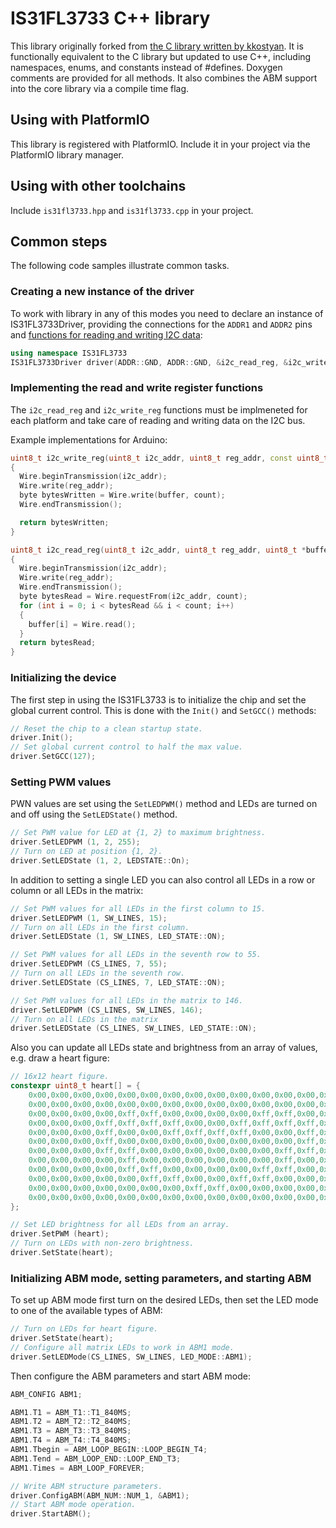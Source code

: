 # IS31FL3733 C++ library

This library originally forked from [the C library written by kkostyan](https://github.com/kkostyan/is31fl3733).
It is functionally equivalent to the C library but updated to use C++, including namespaces, enums, and constants
instead of #defines. Doxygen comments are provided for all methods. It also combines the ABM support into the core
library via a compile time flag.

## Using with PlatformIO

This library is registered with PlatformIO. Include it in your project via the PlatformIO library
manager.

## Using with other toolchains

Include `is31fl3733.hpp` and `is31fl3733.cpp` in your project.

## Common steps

The following code samples illustrate common tasks.

### Creating a new instance of the driver

To work with library in any of this modes you need to declare an instance of IS31FL3733Driver,
providing the connections for the `ADDR1` and `ADDR2` pins and [functions for reading and writing
I2C data](#Implementing_the_read_and_write_register_functions):

```C++
using namespace IS31FL3733
IS31FL3733Driver driver(ADDR::GND, ADDR::GND, &i2c_read_reg, &i2c_write_reg);
```

### Implementing the read and write register functions

The `i2c_read_reg` and `i2c_write_reg` functions must be implmeneted for each platform
and take care of reading and writing data on the I2C bus.

Example implementations for Arduino:

```C++
uint8_t i2c_write_reg(uint8_t i2c_addr, uint8_t reg_addr, const uint8_t *buffer, uint8_t count)
{
  Wire.beginTransmission(i2c_addr);
  Wire.write(reg_addr);
  byte bytesWritten = Wire.write(buffer, count);
  Wire.endTransmission();

  return bytesWritten;
}

uint8_t i2c_read_reg(uint8_t i2c_addr, uint8_t reg_addr, uint8_t *buffer, uint8_t count)
{
  Wire.beginTransmission(i2c_addr);
  Wire.write(reg_addr);
  Wire.endTransmission();
  byte bytesRead = Wire.requestFrom(i2c_addr, count);
  for (int i = 0; i < bytesRead && i < count; i++)
  {
    buffer[i] = Wire.read();
  }
  return bytesRead;
}
```

### Initializing the device

The first step in using the IS31FL3733 is to initialize the chip and set the global current
control. This is done with the `Init()` and `SetGCC()` methods:

```C++
// Reset the chip to a clean startup state.
driver.Init();
// Set global current control to half the max value.
driver.SetGCC(127);
```

### Setting PWM values

PWN values are set using the `SetLEDPWM()` method and LEDs are turned on and off
using the `SetLEDState()` method.

```C++
// Set PWM value for LED at {1, 2} to maximum brightness.
driver.SetLEDPWM (1, 2, 255);
// Turn on LED at position {1, 2}.
driver.SetLEDState (1, 2, LEDSTATE::On);
```

In addition to setting a single LED you can also control all LEDs in a row or column
or all LEDs in the matrix:

```C++
// Set PWM values for all LEDs in the first column to 15.
driver.SetLEDPWM (1, SW_LINES, 15);
// Turn on all LEDs in the first column.
driver.SetLEDState (1, SW_LINES, LED_STATE::ON);

// Set PWM values for all LEDs in the seventh row to 55.
driver.SetLEDPWM (CS_LINES, 7, 55);
// Turn on all LEDs in the seventh row.
driver.SetLEDState (CS_LINES, 7, LED_STATE::ON);

// Set PWM values for all LEDs in the matrix to 146.
driver.SetLEDPWM (CS_LINES, SW_LINES, 146);
// Turn on all LEDs in the matrix
driver.SetLEDState (CS_LINES, SW_LINES, LED_STATE::ON);
```

Also you can update all LEDs state and brightness from an array of values, e.g. draw a heart figure:

```C++
// 16x12 heart figure.
constexpr uint8_t heart[] = {
    0x00,0x00,0x00,0x00,0x00,0x00,0x00,0x00,0x00,0x00,0x00,0x00,0x00,0x00,0x00,0x00,
    0x00,0x00,0x00,0x00,0x00,0x00,0x00,0x00,0x00,0x00,0x00,0x00,0x00,0x00,0x00,0x00,
    0x00,0x00,0x00,0x00,0xff,0xff,0x00,0x00,0x00,0x00,0xff,0xff,0x00,0x00,0x00,0x00,
    0x00,0x00,0x00,0xff,0xff,0xff,0xff,0x00,0x00,0xff,0xff,0xff,0xff,0x00,0x00,0x00,
    0x00,0x00,0x00,0xff,0x00,0x00,0xff,0xff,0xff,0xff,0x00,0x00,0xff,0x00,0x00,0x00,
    0x00,0x00,0x00,0xff,0x00,0x00,0x00,0x00,0x00,0x00,0x00,0x00,0xff,0x00,0x00,0x00,
    0x00,0x00,0x00,0xff,0xff,0x00,0x00,0x00,0x00,0x00,0x00,0xff,0xff,0x00,0x00,0x00,
    0x00,0x00,0x00,0x00,0xff,0x00,0x00,0x00,0x00,0x00,0x00,0xff,0x00,0x00,0x00,0x00,
    0x00,0x00,0x00,0x00,0xff,0xff,0x00,0x00,0x00,0x00,0xff,0xff,0x00,0x00,0x00,0x00,
    0x00,0x00,0x00,0x00,0x00,0xff,0xff,0x00,0x00,0xff,0xff,0x00,0x00,0x00,0x00,0x00,
    0x00,0x00,0x00,0x00,0x00,0x00,0x00,0xff,0xff,0x00,0x00,0x00,0x00,0x00,0x00,0x00,
    0x00,0x00,0x00,0x00,0x00,0x00,0x00,0x00,0x00,0x00,0x00,0x00,0x00,0x00,0x00,0x00
};

// Set LED brightness for all LEDs from an array.
driver.SetPWM (heart);
// Turn on LEDs with non-zero brightness.
driver.SetState(heart);
```

### Initializing ABM mode, setting parameters, and starting ABM

To set up ABM mode first turn on the desired LEDs, then set the LED mode to one of the available
types of ABM:

```C++
// Turn on LEDs for heart figure.
driver.SetState(heart);
// Configure all matrix LEDs to work in ABM1 mode.
driver.SetLEDMode(CS_LINES, SW_LINES, LED_MODE::ABM1);
```

Then configure the ABM parameters and start ABM mode:

```C++
ABM_CONFIG ABM1;

ABM1.T1 = ABM_T1::T1_840MS;
ABM1.T2 = ABM_T2::T2_840MS;
ABM1.T3 = ABM_T3::T3_840MS;
ABM1.T4 = ABM_T4::T4_840MS;
ABM1.Tbegin = ABM_LOOP_BEGIN::LOOP_BEGIN_T4;
ABM1.Tend = ABM_LOOP_END::LOOP_END_T3;
ABM1.Times = ABM_LOOP_FOREVER;

// Write ABM structure parameters.
driver.ConfigABM(ABM_NUM::NUM_1, &ABM1);
// Start ABM mode operation.
driver.StartABM();
```
